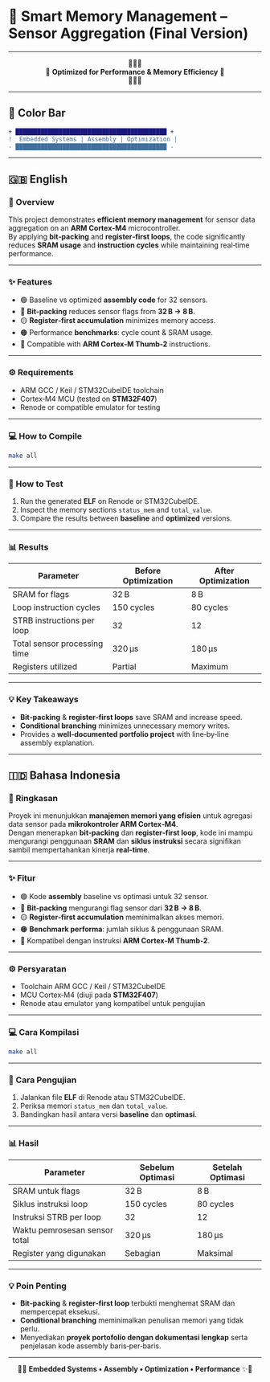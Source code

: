 # 🌈 Smart Memory Management – Sensor Aggregation (Final Version)

---

<div align="center">

🌟🌟🌟  
🚀 **Optimized for Performance & Memory Efficiency** 🚀  
🌟🌟🌟  

</div>

---

## 🌈 Color Bar
```diff
+ ██████████████████████████████████████████ +
!  Embedded Systems | Assembly | Optimization |
- ██████████████████████████████████████████ -
```

---

## 🇬🇧 English

### 📝 Overview
This project demonstrates **efficient memory management** for sensor data aggregation on an **ARM Cortex‑M4** microcontroller.  
By applying **bit‑packing** and **register‑first loops**, the code significantly reduces **SRAM usage** and **instruction cycles** while maintaining real‑time performance.

---

### ✨ Features
- 🟢 Baseline vs optimized **assembly code** for 32 sensors.  
- 🔵 **Bit‑packing** reduces sensor flags from **32 B → 8 B**.  
- 🟡 **Register‑first accumulation** minimizes memory access.  
- 🟠 Performance **benchmarks**: cycle count & SRAM usage.  
- 🔴 Compatible with **ARM Cortex‑M Thumb‑2** instructions.

---

### ⚙️ Requirements
- ARM GCC / Keil / STM32CubeIDE toolchain  
- Cortex‑M4 MCU (tested on **STM32F407**)  
- Renode or compatible emulator for testing  

---

### 💻 How to Compile
```bash
make all
```

---

### 🧪 How to Test
1. Run the generated **ELF** on Renode or STM32CubeIDE.  
2. Inspect the memory sections `status_mem` and `total_value`.  
3. Compare the results between **baseline** and **optimized** versions.

---

### 📊 Results
| Parameter                   | Before Optimization | After Optimization |
|-----------------------------|--------------------|--------------------|
| SRAM for flags              | 32 B               | 8 B                 |
| Loop instruction cycles     | 150 cycles         | 80 cycles           |
| STRB instructions per loop  | 32                 | 12                  |
| Total sensor processing time| 320 µs              | 180 µs               |
| Registers utilized          | Partial            | Maximum             |

---

### 💡 Key Takeaways
- **Bit‑packing** & **register‑first loops** save SRAM and increase speed.  
- **Conditional branching** minimizes unnecessary memory writes.  
- Provides a **well‑documented portfolio project** with line‑by‑line assembly explanation.

---

## 🇮🇩 Bahasa Indonesia

### 📝 Ringkasan
Proyek ini menunjukkan **manajemen memori yang efisien** untuk agregasi data sensor pada **mikrokontroler ARM Cortex‑M4**.  
Dengan menerapkan **bit‑packing** dan **register‑first loop**, kode ini mampu mengurangi penggunaan **SRAM** dan **siklus instruksi** secara signifikan sambil mempertahankan kinerja **real‑time**.

---

### ✨ Fitur
- 🟢 Kode **assembly** baseline vs optimasi untuk 32 sensor.  
- 🔵 **Bit‑packing** mengurangi flag sensor dari **32 B → 8 B**.  
- 🟡 **Register‑first accumulation** meminimalkan akses memori.  
- 🟠 **Benchmark performa**: jumlah siklus & penggunaan SRAM.  
- 🔴 Kompatibel dengan instruksi **ARM Cortex‑M Thumb‑2**.

---

### ⚙️ Persyaratan
- Toolchain ARM GCC / Keil / STM32CubeIDE  
- MCU Cortex‑M4 (diuji pada **STM32F407**)  
- Renode atau emulator yang kompatibel untuk pengujian  

---

### 💻 Cara Kompilasi
```bash
make all
```

---

### 🧪 Cara Pengujian
1. Jalankan file **ELF** di Renode atau STM32CubeIDE.  
2. Periksa memori `status_mem` dan `total_value`.  
3. Bandingkan hasil antara versi **baseline** dan **optimasi**.

---

### 📊 Hasil
| Parameter                     | Sebelum Optimasi     | Setelah Optimasi    |
|--------------------------------|---------------------|---------------------|
| SRAM untuk flags               | 32 B                | 8 B                 |
| Siklus instruksi loop          | 150 cycles          | 80 cycles           |
| Instruksi STRB per loop        | 32                  | 12                  |
| Waktu pemrosesan sensor total  | 320 µs               | 180 µs               |
| Register yang digunakan        | Sebagian            | Maksimal            |

---

### 💡 Poin Penting
- **Bit‑packing** & **register‑first loop** terbukti menghemat SRAM dan mempercepat eksekusi.  
- **Conditional branching** meminimalkan penulisan memori yang tidak perlu.  
- Menyediakan **proyek portofolio dengan dokumentasi lengkap** serta penjelasan kode assembly baris‑per‑baris.

---

<div align="center">

🌈✨ **Embedded Systems • Assembly • Optimization • Performance** ✨🌈  

</div>
